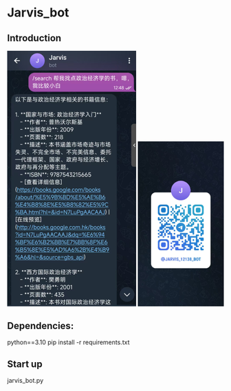 # Jarvis_bot

## Introduction
<img src="images/test.jpg" alt="Test" width="300" />
<img src="images/Bot_QR_code.jpg" alt="Bot QR code" width="200" />

## Dependencies:
python==3.10
pip install -r requirements.txt

## Start up
jarvis_bot.py

